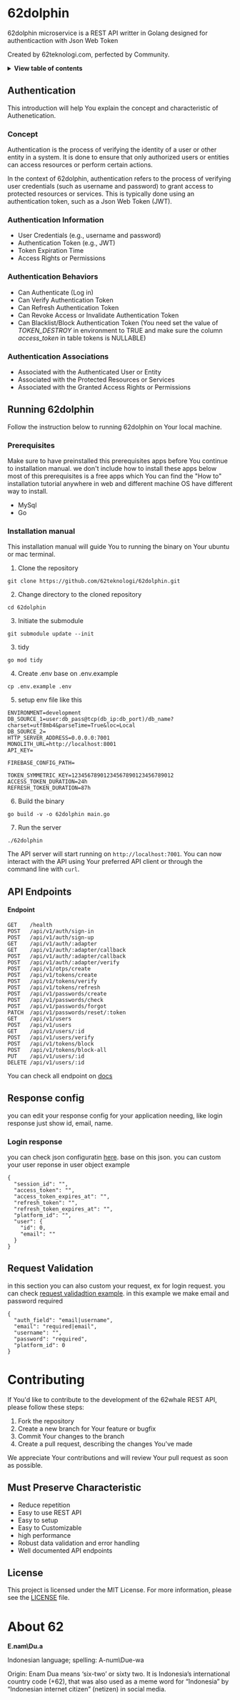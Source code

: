 # 62dolphin
  62dolphin microservice is a REST API writter in Golang designed for authenticaction with Json Web Token

  Created by 62teknologi.com, perfected by Community.

<details>
<summary><b>View table of contents</b></summary>

- [authentication](#authenticaction)
  - [concept](#concept)
    - [Authentication Information](#authentication-information)
    - [Authentication Behaviours](#authentication-ehaviors)
    - [Authentication Associations](#authentication-associations)
  - [Running 62dolphin](#running-62dolphin)
    - [Prerequisites](#prerequisites)
    - [Installation manual](#installation-manual)
  - [API Endpoints](#api-endpoints)
- [Response Config](#response-config)
  - [Login response](#login-response)
- [Request Validation](#request-validation)
- [contributing](#contributing)
  - [Must Preserve Characteristic](#must-preserve-characteristic)
  - [License](#license)
- [About](#about-62)
</details>

## Authentication
This introduction will help You explain the concept and characteristic of Authenetication.

### Concept
Authentication is the process of verifying the identity of a user or other entity in a system. It is done to ensure that only authorized users or entities can access resources or perform certain actions.

In the context of 62dolphin, authentication refers to the process of verifying user credentials (such as username and password) to grant access to protected resources or services. This is typically done using an authentication token, such as a Json Web Token (JWT).

### Authentication Information
- User Credentials (e.g., username and password)
- Authentication Token (e.g., JWT)
- Token Expiration Time
- Access Rights or Permissions

### Authentication Behaviors
- Can Authenticate (Log in)
- Can Verify Authentication Token
- Can Refresh Authentication Token
- Can Revoke Access or Invalidate Authentication Token
- Can Blacklist/Block Authentication Token (You need set the value of _TOKEN_DESTROY_ in environment to TRUE and make sure the column _access_token_ in table tokens is NULLABLE)

### Authentication Associations
- Associated with the Authenticated User or Entity
- Associated with the Protected Resources or Services
- Associated with the Granted Access Rights or Permissions



## Running 62dolphin

Follow the instruction below to running 62dolphin on Your local machine.

### Prerequisites
Make sure to have preinstalled this prerequisites apps before You continue to installation manual. we don't include how to install these apps below most of this prerequisites is a free apps which You can find the "How to" installation tutorial anywhere in web and different machine OS have different way to install.
- MySql
- Go

### Installation manual
This installation manual will guide You to running the binary on Your ubuntu or mac terminal.

1. Clone the repository
```
git clone https://github.com/62teknologi/62dolphin.git
```

2. Change directory to the cloned repository
```
cd 62dolphin
```

3. Initiate the submodule
```
git submodule update --init
```

3. tidy
```
go mod tidy
```

4. Create .env base on .env.example
```
cp .env.example .env
```

5. setup env file like this
```
ENVIRONMENT=development
DB_SOURCE_1=user:db_pass@tcp(db_ip:db_port)/db_name?charset=utf8mb4&parseTime=True&loc=Local
DB_SOURCE_2=
HTTP_SERVER_ADDRESS=0.0.0.0:7001
MONOLITH_URL=http://localhost:8001
API_KEY=

FIREBASE_CONFIG_PATH=

TOKEN_SYMMETRIC_KEY=12345678901234567890123456789012
ACCESS_TOKEN_DURATION=24h
REFRESH_TOKEN_DURATION=87h
```

6. Build the binary
```
go build -v -o 62dolphin main.go
```

7. Run the server
```
./62dolphin
```

The API server will start running on `http://localhost:7001`. You can now interact with the API using Your preferred API client or through the command line with `curl`.

## API Endpoints

#### Endpoint
```
GET    /health                   
POST   /api/v1/auth/sign-in      
POST   /api/v1/auth/sign-up     
GET    /api/v1/auth/:adapter     
GET    /api/v1/auth/:adapter/callback 
POST   /api/v1/auth/:adapter/callback 
POST   /api/v1/auth/:adapter/verify 
POST   /api/v1/otps/create       
POST   /api/v1/tokens/create     
POST   /api/v1/tokens/verify     
POST   /api/v1/tokens/refresh    
POST   /api/v1/passwords/create  
POST   /api/v1/passwords/check   
POST   /api/v1/passwords/forgot  
PATCH  /api/v1/passwords/reset/:token 
GET    /api/v1/users             
POST   /api/v1/users             
GET    /api/v1/users/:id         
POST   /api/v1/users/verify      
POST   /api/v1/tokens/block      
POST   /api/v1/tokens/block-all  
PUT    /api/v1/users/:id         
DELETE /api/v1/users/:id         
```

You can check all endpoint on [docs](/docs/62Dolphin-microservice.postman_collection.json)

## Response config
you can edit your response config for your application needing, like login response just show id, email, name.

### Login response
you can check json configuratin [here](/setting/transformers/response/auth/login.json). base on this json. you can custom your user reponse in user object
example
```
{
  "session_id": "",
  "access_token": "",
  "access_token_expires_at": "",
  "refresh_token": "",
  "refresh_token_expires_at": "",
  "platform_id": "",
  "user": {
    "id": 0,
    "email": ""
  }
}
```

## Request Validation
in this section you can also custom your request, ex for login request. you can check [request validadtion example](/setting/transformers/request/auth/login.json).
in this example we make email and password required
```
{
  "auth_field": "email|username",
  "email": "required|email",
  "username": "",
  "password": "required",
  "platform_id": 0
}
```

# Contributing

If You'd like to contribute to the development of the 62whale REST API, please follow these steps:

1. Fork the repository
2. Create a new branch for Your feature or bugfix
3. Commit Your changes to the branch
4. Create a pull request, describing the changes You've made

We appreciate Your contributions and will review Your pull request as soon as possible.

## Must Preserve Characteristic 
- Reduce repetition
- Easy to use REST API
- Easy to setup
- Easy to Customizable
- high performance
- Robust data validation and error handling
- Well documented API endpoints

## License

This project is licensed under the MIT License. For more information, please see the [LICENSE](./LICENSE) file.

# About 62
**E.nam\Du.a**

Indonesian language; spelling: A-num\Due-wa

Origin: Enam Dua means ‘six-two’ or sixty two. It is Indonesia’s international country code (+62), that was also used as a meme word for “Indonesia” by “Indonesian internet citizen” (netizen) in social media.